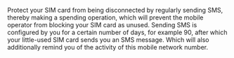 Protect your SIM card from being disconnected by regularly sending SMS, thereby making a spending operation, which will prevent the mobile operator from blocking your SIM card as unused. Sending SMS is configured by you for a certain number of days, for example 90, after which your little-used SIM card sends you an SMS message. Which will also additionally remind you of the activity of this mobile network number.

